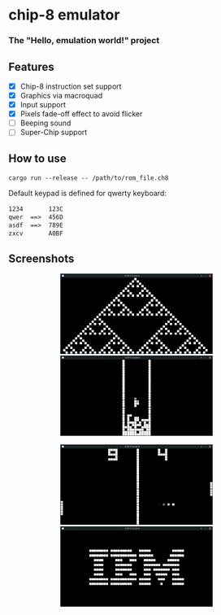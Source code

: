 # chip-8 emulator

### The "Hello, emulation world!" project

## Features
- [x] Chip-8 instruction set support
- [x] Graphics via macroquad
- [x] Input support
- [x] Pixels fade-off effect to avoid flicker 
- [ ] Beeping sound
- [ ] Super-Chip support

## How to use
```
cargo run --release -- /path/to/rom_file.ch8
```
Default keypad is defined for qwerty keyboard:
```
1234       123C
qwer  ==>  456D
asdf  ==>  789E
zxcv       A0BF
```

## Screenshots

<p align="center">
  <img src="img/sierpinski.png" alt="Sierpinski Triangle" width="300">
  <img src="img/tetris.png" alt="Tetris" width="300">
</p>

<p align="center">
  <img src="img/pong.png" alt="Pong" width="300">
  <img src="img/ibm.png" alt="IBM Logo" width="300">
</p>